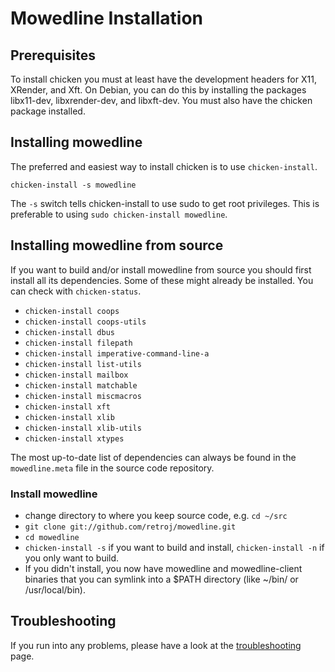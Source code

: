 
Mowedline Installation
======================

Prerequisites
-------------

To install chicken you must at least have the development headers for
X11, XRender, and Xft.  On Debian, you can do this by installing the
packages libx11-dev, libxrender-dev, and libxft-dev. You must also
have the chicken package installed.

Installing mowedline
--------------------

The preferred and easiest way to install chicken is to use
`chicken-install`.

    chicken-install -s mowedline

The `-s` switch tells chicken-install to use sudo to get root
privileges. This is preferable to using `sudo chicken-install
mowedline`.

Installing mowedline from source
--------------------------------

If you want to build and/or install mowedline from source you should
first install all its dependencies.  Some of these might already be
installed.  You can check with `chicken-status`.

 * `chicken-install coops`
 * `chicken-install coops-utils`
 * `chicken-install dbus`
 * `chicken-install filepath`
 * `chicken-install imperative-command-line-a`
 * `chicken-install list-utils`
 * `chicken-install mailbox`
 * `chicken-install matchable`
 * `chicken-install miscmacros`
 * `chicken-install xft`
 * `chicken-install xlib`
 * `chicken-install xlib-utils`
 * `chicken-install xtypes`

The most up-to-date list of dependencies can always be found in the
`mowedline.meta` file in the source code repository.

### Install mowedline

 * change directory to where you keep source code, e.g. `cd ~/src`
 * `git clone git://github.com/retroj/mowedline.git`
 * `cd mowedline`
 * `chicken-install -s` if you want to build and install,
   `chicken-install -n` if you only want to build.
 * If you didn't install, you now have mowedline and mowedline-client
   binaries that you can symlink into a $PATH directory (like ~/bin/
   or /usr/local/bin).

Troubleshooting
---------------

If you run into any problems, please have a look at the
[troubleshooting](/mowedline/troubleshooting) page.
